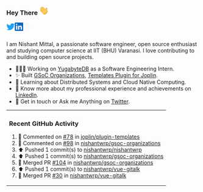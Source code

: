 ### Hey There <img src="./assets/wave.gif" width="25px">
<a href="http://urls.nishantwrp.com/github-to-twitter" target="_blank">
  <img align="left" alt="Nishant's Twitter" width="22px" src="./assets/twitter.svg" />
</a>
<a href="http://urls.nishantwrp.com/github-to-linkedin" target="_blank">
  <img align="left" alt="Nishant's LinkedIn" width="22px" src="./assets/linkedin.svg" />
</a>
<a href="http://urls.nishantwrp.com/github-to-site" target="_blank">
  <img align="left" alt="Nishant's Site" width="22px" src="./assets/globe.svg" />
</a>
<br /><br />

I am Nishant Mittal, a passionate software engineer, open source enthusiast and studying computer science at IIT (BHU) Varanasi. I love contributing to and building open source projects.

- 👨🏽‍💻 Working on [YugabyteDB](https://www.github.com/yugabyte) as a Software Engineering Intern.
- ✨ Built [GSoC Organizations](https://www.gsocorganizations.dev/), [Templates Plugin for Joplin](https://github.com/joplin/plugin-templates).
- 🌱 Learning about Distributed Systems and Cloud Native Computing.
- 🚀 Know more about my professional experience and achievements on [LinkedIn](http://urls.nishantwrp.com/github-to-linkedin).
- 💬 Get in touch or Ask me Anything on [Twitter](http://urls.nishantwrp.com/github-to-twitter).

<table><tr>
  
<td valign="top" width="100%">

### Recent GitHub Activity
<!--RECENT_ACTIVITY:start-->
1. 💬 Commented on [#78](https://github.com/joplin/plugin-templates/issues/78#issuecomment-1666590912) in [joplin/plugin-templates](https://github.com/joplin/plugin-templates)<br>
2. 💬 Commented on [#98](https://github.com/nishantwrp/gsoc-organizations/issues/98#issuecomment-1666536502) in [nishantwrp/gsoc-organizations](https://github.com/nishantwrp/gsoc-organizations)<br>
3. ⬆️ Pushed 1 commit(s) to [nishantwrp/nishantwrp](https://github.com/nishantwrp/nishantwrp)<br>
4. ⬆️ Pushed 1 commit(s) to [nishantwrp/gsoc-organizations](https://github.com/nishantwrp/gsoc-organizations)<br>
5. 🎉 Merged PR [#104](https://github.com/nishantwrp/gsoc-organizations/pull/104) in [nishantwrp/gsoc-organizations](https://github.com/nishantwrp/gsoc-organizations)<br>
6. ⬆️ Pushed 1 commit(s) to [nishantwrp/vue-gitalk](https://github.com/nishantwrp/vue-gitalk)<br>
7. 🎉 Merged PR [#30](https://github.com/nishantwrp/vue-gitalk/pull/30) in [nishantwrp/vue-gitalk](https://github.com/nishantwrp/vue-gitalk)<br>
<!--RECENT_ACTIVITY:end-->

</td>
</tr></table>
